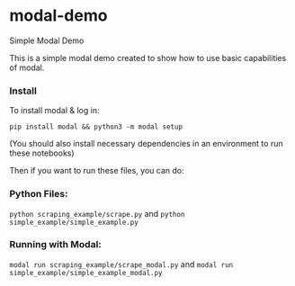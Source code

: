 # modal-demo
Simple Modal Demo 


This is a simple modal demo created to show how to use basic capabilities of modal. 

### Install
To install modal & log in:

`pip install modal && python3 -m modal setup`

(You should also install necessary dependencies in an environment to run these notebooks)

Then if you want to run these files, you can do:

### Python Files:
`python scraping_example/scrape.py`
and 
`python simple_example/simple_example.py`

### Running with Modal:
`modal run scraping_example/scrape_modal.py` and
`modal run simple_example/simple_example_modal.py`
